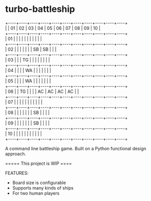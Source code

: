 # turbo-battleship

+----+----+----+----+----+----+----+----+----+----+----+  
|      | 01 | 02 | 03 | 04 | 05 | 06 | 07 | 08 | 09 | 10 |  
+----+----+----+----+----+----+----+----+----+----+----+  
| 01 |    |    |    |    |    |    |    |    |    |    |  
+----+----+----+----+----+----+----+----+----+----+----+  
| 02 |    |    |    |    |    |    | SB | SB |    |    |  
+----+----+----+----+----+----+----+----+----+----+----+  
| 03 |    |    | TG |    |    |    |    |    |    |    |  
+----+----+----+----+----+----+----+----+----+----+----+  
| 04 |    |    |    | WA |    |    |    |    |    |    |  
+----+----+----+----+----+----+----+----+----+----+----+  
| 05 |    |    |    | WA |    |    |    |    |    |    |  
+----+----+----+----+----+----+----+----+----+----+----+  
| 06 |    | TG |    |    |    | AC | AC | AC | AC |    |  
+----+----+----+----+----+----+----+----+----+----+----+  
| 07 |    |    |    |    |    |    |    |    |    |    |  
+----+----+----+----+----+----+----+----+----+----+----+  
| 08 |    |    |    |    |    |    | SB |    |    |    |  
+----+----+----+----+----+----+----+----+----+----+----+  
| 09 |    |    |    |    |    |    | SB |    |    |    |  
+----+----+----+----+----+----+----+----+----+----+----+  
| 10 |    |    |    |    |    |    |    |    |    |    |  
+----+----+----+----+----+----+----+----+----+----+----+  

A command line battleship game.
Built on a Python functional design approach.

===== This project is WIP ====

FEATURES:
- Board size is configurable
- Supports many kinds of ships
- For two human players


